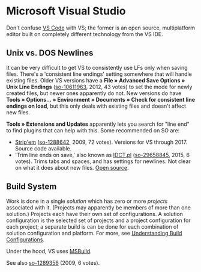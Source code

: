 Microsoft Visual Studio
=======================

Don't confuse [VS Code] with VS; the former is an open source,
multiplatform editor built on completely different technology from the
VS IDE.

Unix vs. DOS Newlines
---------------------

It can be very difficult to get VS to consistently use LFs only when
saving files. There's a 'consistent line endings' setting somewhere
that will handle existing files. Older VS versions have a __File »
Advanced Save Options » Unix Line Endings__ ([so-10611963], 2012, 43
votes) to set the mode for newly created files, but newer ones
apparently do not. New versions do have __Tools » Options... »
Environment » Documents » Check for consistent line endings on load__,
but this only deals with existing files and doesn't affect new files.

__Tools » Extensions and Updates__ apparently lets you search for
"line end" to find plugins that can help with this. Some recommended
on SO are:

* [Strip'em] ([so-1288642], 2009, 72 votes).
  Versions for VS through 2017. Source code available.
* 'Trim line ends on save,' also known as [IDCT.pl] ([so-29658845],
  2015, 6 votes). Trims tabs and spaces, and has settings for newlines.
  Not clear on what it does about new files. [Open source][idct-gh].


Build System
------------

Work is done in a single _solution_ which has zero or more _projects_
associated with it. (Projects may apparently be members of more than
one solution.) Projects each have their own set of configurations. A
solution configuration is the selected set of projects and a project
configuration for each project; a separate build is can be done for
each combination of solution configuration and platform. For more, see
[Understanding Build Configurations][vs-buildconf].

Under the hood, VS uses [MSBuild].

See also [so-1289356] (2009, 6 votes).



[IDCT.pl]: https://marketplace.visualstudio.com/items?itemName=IDCTpl.Trimlineendsonsave
[MSBuild]: https://en.wikipedia.org/wiki/MSBuild
[Strip'em]: http://www.grebulon.com/software/stripem.php
[VS Code]: https://code.visualstudio.com/
[idct-gh]: https://github.com/ideaconnect/vs-trim-line-ends-on-save-plugin
[so-10611963]: https://stackoverflow.com/a/10611963/107294
[so-1288642]: https://stackoverflow.com/a/1288642/107294
[so-1289356]: https://stackoverflow.com/a/1289356/107294
[so-29658845]: https://stackoverflow.com/a/29658845/107294
[vs-buildconf]: https://docs.microsoft.com/en-us/visualstudio/ide/understanding-build-configurations
